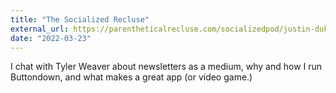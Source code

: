 ```yaml
---
title: "The Socialized Recluse"
external_url: https://parentheticalrecluse.com/socializedpod/justin-duke
date: "2022-03-23"
---
```


I chat with Tyler Weaver about newsletters as a medium, why and how I run Buttondown, and what makes a great app (or video game.)
